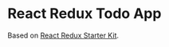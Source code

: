 React Redux Todo App
=======================

Based on [React Redux Starter Kit](https://github.com/davezuko/react-redux-starter-kit).
